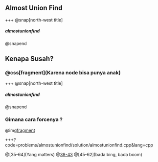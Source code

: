## Almost Union Find

+++
@snap[north-west title]
##### almostunionfind
@snapend

## Kenapa Susah?
### @css[fragment](Karena node bisa punya anak)

+++
@snap[north-west title]
##### almostunionfind
@snapend

### Gimana cara forcenya ?
@img[fragment](problems/almostunionfind/img/diagram.png)

+++?code=problems/almostunionfind/solution/almostunionfind.cpp&lang=cpp

@[35-64](Yang matters)
@[38-43](Initialization)
@[45-62](bada bing, bada boom)
